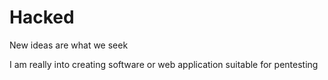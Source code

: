 # Hacked
New ideas are what we seek


I am really into creating software or web application suitable for pentesting
